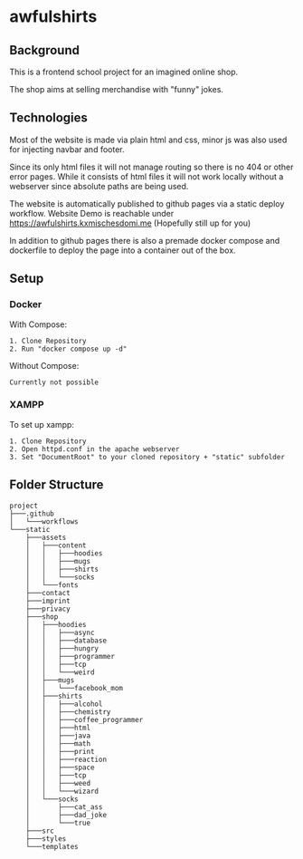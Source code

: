 # awfulshirts
 
## Background

This is a frontend school project for an imagined online shop.

The shop aims at selling merchandise with "funny" jokes.


## Technologies

Most of the website is made via plain html and css, minor js was also used for injecting navbar and footer.

Since its only html files it will not manage routing so there is no 404 or other error pages.
While it consists of html files it will not work locally without a webserver since absolute paths are being used.

The website is automatically published to github pages via a static deploy workflow.
Website Demo is reachable under https://awfulshirts.kxmischesdomi.me (Hopefully still up for you)

In addition to github pages there is also a premade docker compose and dockerfile to deploy the page into a container out of the box.

## Setup

### Docker

With Compose:
```
1. Clone Repository
2. Run "docker compose up -d"
```

Without Compose:
```
Currently not possible
```

### XAMPP

To set up xampp:
```
1. Clone Repository
2. Open httpd.conf in the apache webserver
3. Set "DocumentRoot" to your cloned repository + "static" subfolder
```

## Folder Structure

```
project
├───.github
│   └───workflows
└───static
    ├───assets
    │   ├───content
    │   │   ├───hoodies
    │   │   ├───mugs
    │   │   ├───shirts
    │   │   └───socks
    │   └───fonts
    ├───contact
    ├───imprint
    ├───privacy
    ├───shop
    │   ├───hoodies
    │   │   ├───async
    │   │   ├───database
    │   │   ├───hungry
    │   │   ├───programmer
    │   │   ├───tcp
    │   │   └───weird
    │   ├───mugs
    │   │   └───facebook_mom
    │   ├───shirts
    │   │   ├───alcohol
    │   │   ├───chemistry
    │   │   ├───coffee_programmer
    │   │   ├───html
    │   │   ├───java
    │   │   ├───math
    │   │   ├───print
    │   │   ├───reaction
    │   │   ├───space
    │   │   ├───tcp
    │   │   ├───weed
    │   │   └───wizard
    │   └───socks
    │       ├───cat_ass
    │       ├───dad_joke
    │       └───true
    ├───src
    ├───styles
    └───templates
```
